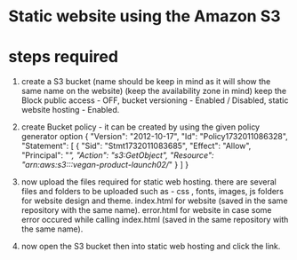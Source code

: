 # Static website using the Amazon S3

# steps required
  1) create a S3 bucket (name should be keep in mind as it will show the same name on the website)
     (keep the availability zone in mind)
       keep the Block public access - OFF,
       bucket versioning - Enabled / Disabled,
       static website hosting - Enabled.
  2) create Bucket policy - it can be created by using the given policy generator option
      {
    "Version": "2012-10-17",
    "Id": "Policy1732011086328",
    "Statement":
    [
        {
            "Sid": "Stmt1732011083685",
            "Effect": "Allow",
            "Principal": "*",
            "Action": "s3:GetObject",
            "Resource": "arn:aws:s3:::vegan-product-launch02/*"
       }
    ]
    }

  3) now upload the files required for static web hosting. there are several files and folders to be uploaded such as -
         css , fonts, images, js folders for website design and theme.
         index.html for website (saved in the same repository with the same name).
         error.html for website in case some error occured while calling index.html (saved in the same repository with the same name).

     

  4) now open the S3 bucket then into static web hosting and click the link.
